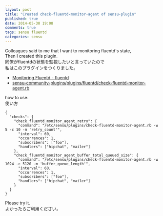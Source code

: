 ```yaml
---
layout: post
title: "Created check-fluentd-monitor-agent of sensu-plugin"
published: true
date: 2014-05-30 19:08
comments: true
tags: sensu fluentd
categories: sensu
---
```


Colleagues said to me that I want to monitoring fluentd's state,  
Then I created this plugin.  
同僚がfluentdの状態を監視したいと言っていたので  
私はこのプラグインをつくりました。  
  
- [Monitoring Fluentd - fluentd](http://docs.fluentd.org/articles/monitoring)  
- [sensu-community-plugins/plugins/fluentd/check-fluentd-monitor-agent.rb](https://github.com/sensu/sensu-community-plugins/blob/master/plugins/fluentd/check-fluentd-monitor-agent.rb)

how to use.  
使い方  

```
{
  "checks": {
    "check_fluentd_monitor_agent_retry": {
      "command": "/etc/sensu/plugins/check-fluentd-monitor-agent.rb -w 5 -c 10 -m 'retry_count'",
      "interval": 60,
      "occurrences": 1,
      "subscribers": ["foo"],
      "handlers": ["hipchat", "mailer"]
    },
    "check_fluentd_monitor_agent_buffer_total_queued_size": {
      "command": "/etc/sensu/plugins/check-fluentd-monitor-agent.rb -w 1024 -c 5120 -m 'buffer_queue_length'",
      "interval": 60,
      "occurrences": 1,
      "subscribers": ["foo"],
      "handlers": ["hipchat", "mailer"]
    }
  }
}
```

Please try it.  
よかったらご利用ください。
